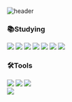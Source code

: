 ### 
![header](https://capsule-render.vercel.app/api?type=waving&height=200&text=Luckylucyj%20Github&fontColor=f7f5f5)
<div align="left">
	<h3>📚Studying</h3>
</div>
<div align="left">
	<img src="https://img.shields.io/badge/HTML5-E34F26?style=flat&logo=HTML5&logoColor=white" />
	<img src="https://img.shields.io/badge/CSS3-1572B6?style=flat&logo=CSS3&logoColor=white" />
	<img src="https://img.shields.io/badge/javascript-F7DF1E?style=flat&logo=javascript&logoColor=black" />
	<img src="https://img.shields.io/badge/jquery-0769AD?style=flat&logo=jquery&logoColor=#0769AD" />
	<img src="https://img.shields.io/badge/react-61DAFB?style=flat&logo=react&logoColor=white" />
	<img src="https://img.shields.io/badge/vue.js-4FC08D?style=flat&logo=vuedotjs&logoColor=white" />
	<img src="https://img.shields.io/badge/python-3776AB?style=flat&logo=python&logoColor=white" />
</div>
<div align="left">
	<h3>🛠Tools</h3>
</div>
<div align="left">
	<img src="https://img.shields.io/badge/visualstudiocode-007ACC?style=flat-square&logo=visualstudiocode&logoColor=#007ACC"/>
	<img src="https://img.shields.io/badge/git-05032?style=flat&logo=git&logoColor=#F05032" />
	<img src="https://img.shields.io/badge/github-181717?style=flat&logo=github&logoColor=#181717" />
</div>
<a href="https://hits.seeyoufarm.com"><img src="https://hits.seeyoufarm.com/api/count/incr/badge.svg?url=https%3A%2F%2Fgithub.com%2Fluckylucyj&count_bg=%23181717&title_bg=%23181717&icon=github.svg&icon_color=%23E7E7E7&title=github&edge_flat=false"/></a>
<!--
**luckylucyj/luckylucyj** is a ✨ _special_ ✨ repository because its `README.md` (this file) appears on your GitHub profile.

Here are some ideas to get you started:

- 🔭 I’m currently working on ...
- 🌱 I’m currently learning ...
- 👯 I’m looking to collaborate on ...
- 🤔 I’m looking for help with ...
- 💬 Ask me about ...
- 📫 How to reach me: ...
- 😄 Pronouns: ...
- ⚡ Fun fact: ...
-->

